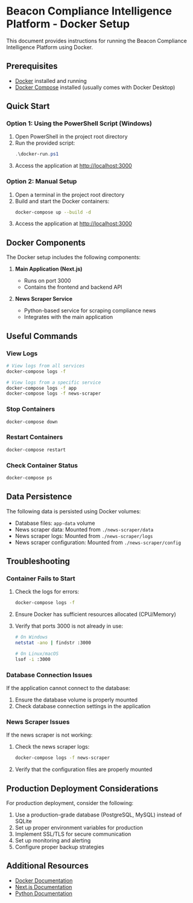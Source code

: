# Beacon Compliance Intelligence Platform - Docker Setup

This document provides instructions for running the Beacon Compliance Intelligence Platform using Docker.

## Prerequisites

- [Docker](https://www.docker.com/products/docker-desktop/) installed and running
- [Docker Compose](https://docs.docker.com/compose/install/) installed (usually comes with Docker Desktop)

## Quick Start

### Option 1: Using the PowerShell Script (Windows)

1. Open PowerShell in the project root directory
2. Run the provided script:
   ```powershell
   .\docker-run.ps1
   ```
3. Access the application at [http://localhost:3000](http://localhost:3000)

### Option 2: Manual Setup

1. Open a terminal in the project root directory
2. Build and start the Docker containers:
   ```bash
   docker-compose up --build -d
   ```
3. Access the application at [http://localhost:3000](http://localhost:3000)

## Docker Components

The Docker setup includes the following components:

1. **Main Application (Next.js)**
   - Runs on port 3000
   - Contains the frontend and backend API

2. **News Scraper Service**
   - Python-based service for scraping compliance news
   - Integrates with the main application

## Useful Commands

### View Logs
```bash
# View logs from all services
docker-compose logs -f

# View logs from a specific service
docker-compose logs -f app
docker-compose logs -f news-scraper
```

### Stop Containers
```bash
docker-compose down
```

### Restart Containers
```bash
docker-compose restart
```

### Check Container Status
```bash
docker-compose ps
```

## Data Persistence

The following data is persisted using Docker volumes:

- Database files: `app-data` volume
- News scraper data: Mounted from `./news-scraper/data`
- News scraper logs: Mounted from `./news-scraper/logs`
- News scraper configuration: Mounted from `./news-scraper/config`

## Troubleshooting

### Container Fails to Start

1. Check the logs for errors:
   ```bash
   docker-compose logs -f
   ```

2. Ensure Docker has sufficient resources allocated (CPU/Memory)

3. Verify that ports 3000 is not already in use:
   ```bash
   # On Windows
   netstat -ano | findstr :3000
   
   # On Linux/macOS
   lsof -i :3000
   ```

### Database Connection Issues

If the application cannot connect to the database:

1. Ensure the database volume is properly mounted
2. Check database connection settings in the application

### News Scraper Issues

If the news scraper is not working:

1. Check the news scraper logs:
   ```bash
   docker-compose logs -f news-scraper
   ```

2. Verify that the configuration files are properly mounted

## Production Deployment Considerations

For production deployment, consider the following:

1. Use a production-grade database (PostgreSQL, MySQL) instead of SQLite
2. Set up proper environment variables for production
3. Implement SSL/TLS for secure communication
4. Set up monitoring and alerting
5. Configure proper backup strategies

## Additional Resources

- [Docker Documentation](https://docs.docker.com/)
- [Next.js Documentation](https://nextjs.org/docs)
- [Python Documentation](https://docs.python.org/3/)
